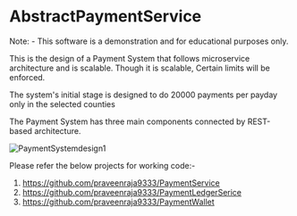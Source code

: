 # AbstractPaymentService
Note: - This software is a demonstration and for educational purposes only.

This is the design of a Payment System that follows microservice architecture and is scalable. Though it is scalable, Certain limits will be enforced.

 The system's initial stage is designed to do 20000 payments per payday only in the selected counties

The Payment System has three main components connected by REST-based architecture.



![PaymentSystemdesign1](https://github.com/praveenraja9333/AbstractPaymentService/assets/61078880/260cfbbc-9c15-4096-a1b0-8aea249ef850)



Please refer the below projects for working code:-
1.	https://github.com/praveenraja9333/PaymentService
2.	https://github.com/praveenraja9333/PaymentLedgerSerice
3.	https://github.com/praveenraja9333/PaymentWallet


